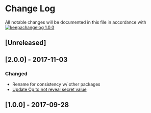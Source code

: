 # Change Log

All notable changes will be documented in this file in accordance with
[![keepachangelog 1.0.0](https://img.shields.io/badge/keepachangelog-1.0.0-brightgreen.svg)](http://keepachangelog.com/en/1.0.0/)

## \[Unreleased]

## \[2.0.0] - 2017-11-03

### Changed

- Rename for consistency w/ other packages
- [Update Op to not reveal secret value](https://github.com/opspec-pkgs/azure.appinsights.instrumentationkey.get/issues/2)

## \[1.0.0] - 2017-09-28

